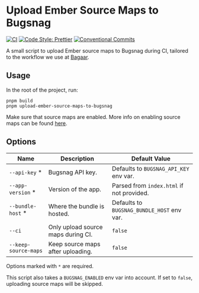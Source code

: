 # Upload Ember Source Maps to Bugsnag

[![CI](https://github.com/bagaar/upload-ember-source-maps-to-bugsnag/workflows/CI/badge.svg)](https://github.com/bagaar/upload-ember-source-maps-to-bugsnag/actions?query=workflow%3ACI)
[![Code Style: Prettier](https://img.shields.io/badge/code_style-prettier-ff69b4.svg)](https://github.com/prettier/prettier)
[![Conventional Commits](https://img.shields.io/badge/Conventional%20Commits-1.0.0-yellow.svg)](https://conventionalcommits.org)

A small script to upload Ember source maps to Bugsnag during CI, tailored to the
workflow we use at [Bagaar](https://www.bagaar.be/).

## Usage

In the root of the project, run:

```shell
pnpm build
pnpm upload-ember-source-maps-to-bugsnag
```

Make sure that source maps are enabled. More info on enabling source maps can be
found [here](https://cli.emberjs.com/release/advanced-use/asset-compilation/#sourcemaps).

## Options

| Name                 | Description                        | Default Value                              |
| -------------------- | ---------------------------------- | ------------------------------------------ |
| `--api-key` \*       | Bugsnag API key.                   | Defaults to `BUGSNAG_API_KEY` env var.     |
| `--app-version` \*   | Version of the app.                | Parsed from `index.html` if not provided.  |
| `--bundle-host` \*   | Where the bundle is hosted.        | Defaults to `BUGSNAG_BUNDLE_HOST` env var. |
| `--ci`               | Only upload source maps during CI. | `false`                                    |
| `--keep-source-maps` | Keep source maps after uploading.  | `false`                                    |

Options marked with `*` are required.

This script also takes a `BUGSNAG_ENABLED` env var into account. If set to
`false`, uploading source maps will be skipped.
